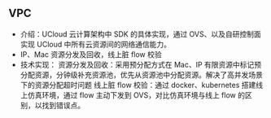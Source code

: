 ## VPC
- 介绍：UCloud 云计算架构中 SDK 的具体实现，通过 OVS、以及自研控制面实现 UCloud 中所有云资源间的网络通信能力。
- IP、Mac 资源分发及回收，线上脏 flow 校验
- 技术实现：
    资源分发及回收：采用预分配方式在 Mac、IP 有限资源中标记预分配资源，分钟级补充资源池，优先从资源池中分配资源。解决了高并发场景下的资源分配超时问题
    线上脏 flow 校验：通过 docker、kubernetes 搭建线上仿真环境，通过 flow 主动下发到 OVS，对比仿真环境与线上 flow 的区别，以找到错误点。